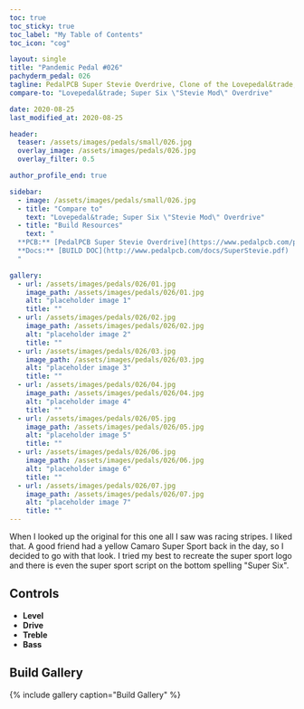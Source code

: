 ```yaml
---
toc: true
toc_sticky: true
toc_label: "My Table of Contents"
toc_icon: "cog"

layout: single
title: "Pandemic Pedal #026"
pachyderm_pedal: 026
tagline: PedalPCB Super Stevie Overdrive, Clone of the Lovepedal&trade; Super Six \"Stevie Mod\" Overdrive
compare-to: "Lovepedal&trade; Super Six \"Stevie Mod\" Overdrive"

date: 2020-08-25
last_modified_at: 2020-08-25

header:
  teaser: /assets/images/pedals/small/026.jpg
  overlay_image: /assets/images/pedals/026.jpg
  overlay_filter: 0.5

author_profile_end: true

sidebar:
  - image: /assets/images/pedals/small/026.jpg
  - title: "Compare to"
    text: "Lovepedal&trade; Super Six \"Stevie Mod\" Overdrive"
  - title: "Build Resources"
    text: "
  **PCB:** [PedalPCB Super Stevie Overdrive](https://www.pedalpcb.com/product/superstevie/)<br>
  **Docs:** [BUILD DOC](http://www.pedalpcb.com/docs/SuperStevie.pdf)
  "

gallery:
  - url: /assets/images/pedals/026/01.jpg
    image_path: /assets/images/pedals/026/01.jpg
    alt: "placeholder image 1"
    title: ""
  - url: /assets/images/pedals/026/02.jpg
    image_path: /assets/images/pedals/026/02.jpg
    alt: "placeholder image 2"
    title: ""
  - url: /assets/images/pedals/026/03.jpg
    image_path: /assets/images/pedals/026/03.jpg
    alt: "placeholder image 3"
    title: ""
  - url: /assets/images/pedals/026/04.jpg
    image_path: /assets/images/pedals/026/04.jpg
    alt: "placeholder image 4"
    title: ""
  - url: /assets/images/pedals/026/05.jpg
    image_path: /assets/images/pedals/026/05.jpg
    alt: "placeholder image 5"
    title: ""
  - url: /assets/images/pedals/026/06.jpg
    image_path: /assets/images/pedals/026/06.jpg
    alt: "placeholder image 6"
    title: ""
  - url: /assets/images/pedals/026/07.jpg
    image_path: /assets/images/pedals/026/07.jpg
    alt: "placeholder image 7"
    title: ""
---
```


When I looked up the original for this one all I saw was racing stripes. I liked that. A good friend had a yellow Camaro Super Sport back in the day,  so I decided to go with that look. I tried my best to recreate the super sport logo and there is even the super sport script  on the bottom spelling "Super Six".

## Controls

* **Level**
* **Drive**
* **Treble**
* **Bass**

## Build Gallery

{% include gallery caption="Build Gallery" %}